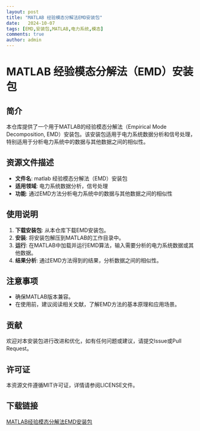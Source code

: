 ```yaml
---
layout: post
title: "MATLAB 经验模态分解法EMD安装包"
date:   2024-10-07
tags: [EMD,安装包,MATLAB,电力系统,模态]
comments: true
author: admin
---
```

# MATLAB 经验模态分解法（EMD）安装包

## 简介
本仓库提供了一个用于MATLAB的经验模态分解法（Empirical Mode Decomposition, EMD）安装包。该安装包适用于电力系统数据分析和信号处理，特别适用于分析电力系统中的数据与其他数据之间的相似性。

## 资源文件描述
- **文件名**: matlab 经验模态分解法（EMD）安装包
- **适用领域**: 电力系统数据分析，信号处理
- **功能**: 通过EMD方法分析电力系统中的数据与其他数据之间的相似性

## 使用说明
1. **下载安装包**: 从本仓库下载EMD安装包。
2. **安装**: 将安装包解压到MATLAB的工作目录中。
3. **运行**: 在MATLAB中加载并运行EMD算法，输入需要分析的电力系统数据或其他数据。
4. **结果分析**: 通过EMD方法得到的结果，分析数据之间的相似性。

## 注意事项
- 确保MATLAB版本兼容。
- 在使用前，建议阅读相关文献，了解EMD方法的基本原理和应用场景。

## 贡献
欢迎对本安装包进行改进和优化，如有任何问题或建议，请提交Issue或Pull Request。

## 许可证
本资源文件遵循MIT许可证，详情请参阅LICENSE文件。

## 下载链接

[MATLAB经验模态分解法EMD安装包](https://pan.quark.cn/s/0b55ec07feb9)